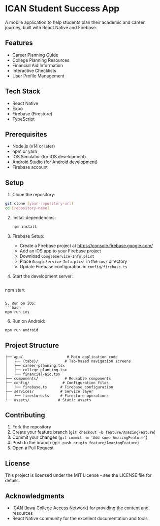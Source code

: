 # ICAN Student Success App

A mobile application to help students plan their academic and career journey, built with React Native and Firebase.

## Features

- Career Planning Guide
- College Planning Resources
- Financial Aid Information
- Interactive Checklists
- User Profile Management

## Tech Stack

- React Native
- Expo
- Firebase (Firestore)
- TypeScript

## Prerequisites

- Node.js (v14 or later)
- npm or yarn
- iOS Simulator (for iOS development)
- Android Studio (for Android development)
- Firebase account

## Setup

1. Clone the repository:
```bash
git clone [your-repository-url]
cd [repository-name]
```

2. Install dependencies:
   ```bash
   npm install
   ```

3. Firebase Setup:
   - Create a Firebase project at https://console.firebase.google.com/
   - Add an iOS app to your Firebase project
   - Download `GoogleService-Info.plist`
   - Place `GoogleService-Info.plist` in the `ios/` directory
   - Update Firebase configuration in `config/firebase.ts`

4. Start the development server:
   ```bash
npm start
   ```

5. Run on iOS:
```bash
npm run ios
```

6. Run on Android:
```bash
npm run android
```

## Project Structure

```
├── app/                    # Main application code
│   ├── (tabs)/            # Tab-based navigation screens
│   ├── career-planning.tsx
│   ├── college-planning.tsx
│   └── financial-aid.tsx
├── components/            # Reusable components
├── config/               # Configuration files
│   └── firebase.ts      # Firebase configuration
├── services/            # Service layer
│   └── firestore.ts     # Firestore operations
└── assets/             # Static assets
```

## Contributing

1. Fork the repository
2. Create your feature branch (`git checkout -b feature/AmazingFeature`)
3. Commit your changes (`git commit -m 'Add some AmazingFeature'`)
4. Push to the branch (`git push origin feature/AmazingFeature`)
5. Open a Pull Request

## License

This project is licensed under the MIT License - see the LICENSE file for details.

## Acknowledgments

- ICAN (Iowa College Access Network) for providing the content and resources
- React Native community for the excellent documentation and tools
